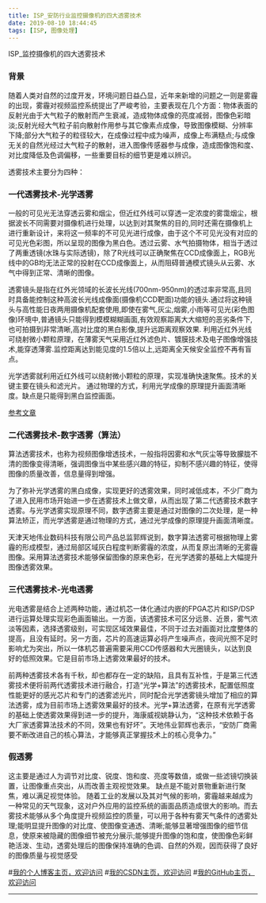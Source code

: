 ```yaml
---
title: ISP_安防行业监控摄像机的四大透雾技术
date: 2019-08-10 18:44:45
tags: [ISP, 图像处理]
---
```

ISP_监控摄像机的四大透雾技术
<!--more-->

### 背景

随着人类对自然的过度开发，环境问题日益凸显，近年来新增的问题之一则是雾霾的出现，雾霾对视频监控系统提出了严峻考验，主要表现在几个方面：物体表面的反射光由于大气粒子的散射而产生衰减，造成物体成像的亮度减弱，图像色彩暗淡;反射光经大气粒子前向散射作用参与其它像素点成像，导致图像模糊、分辨率下降;部分大气粒子的粒径较大，在成像过程中成为噪声，成像上布满糙点;与成像无关的自然光经过大气粒子的散射，进入图像传感器参与成像，造成图像饱和度、对比度降低及色调偏移，一些重要目标的细节更是难以辨识。

透雾技术主要分为四种：

### 一代透雾技术-光学透雾
一般的可见光无法穿透云雾和烟尘，但近红外线可以穿透一定浓度的雾霭烟尘，根据波长不同需要对摄像机进行处理，以达到对其聚焦的目的,同时还需在摄像机上进行重新设计，来将这一频率的不可见光进行成像，由于这个不可见光没有对应的可见光色彩图，所以呈现的图像为黑白色。透过云雾、水气拍摄物体，相当于透过了两重透镜(水珠与实际透镜)，除了R光线可以正确聚焦在CCD成像面上，RGB光线中的GB均无法正常的投射在CCD成像面上，从而阻碍普通模式镜头从云雾、水气中得到正常、清晰的图像。

透雾镜头是指在红外光领域的长波长光线(700nm-950nm)的透过率非常高,且同时具备能控制这种高波长光线成像面(摄像机CCD靶面)功能的镜头.通过将这种镜头与高性能日夜两用摄像机配套使用,即使在雾气,灰尘,烟雾,小雨等可见光(彩色图像)环境中,普通镜头只能得到模模糊糊画面,有效观察距离大大缩短的恶劣条件下,也可拍摄到非常清晰,高对比度的黑白影像,提升远距离观察效果.
利用近红外光线可绕射微小颗粒原理，在薄雾天气采用近红外滤色片、镀膜技术及电子图像增强技术,能穿透薄雾.监控距离达到能见度的1.5倍以上,远距离全天候安全监控不再有盲点。

光学透雾就利用近红外线可以绕射微小颗粒的原理，实现准确快速聚焦。技术的关键主要在镜头和滤光片。 通过物理的方式，利用光学成像的原理提升画面清晰度。缺点是只能得到黑白监控画面。

[参考文章](http://www.tpy888.cn/news/201301/21/71377_2.html)

### 二代透雾技术-数字透雾（算法）
算法透雾技术，也称为视频图像增透技术，一般指将因雾和水气灰尘等导致朦胧不清的图像变得清晰，强调图像当中某些感兴趣的特征，抑制不感兴趣的特征，使得图像的质量改善，信息量得到增强。

为了弥补光学透雾的黑白成像，实现更好的透雾效果，同时减低成本，不少厂商为了进入民用市场开始进一步在透雾技术上做文章，从而出现了第二代透雾技术数字透雾。与光学透雾实现原理不同，数字透雾主要是通过对图像的二次处理，是一种算法矫正，而光学透雾是通过物理的方式，通过光学成像的原理提升画面清晰度。

天津天地伟业数码科技有限公司产品总监郭辉说到，数字算法透雾可根据物理上雾霾的形成模型，通过局部区域灰白程度判断雾霾的浓度，从而复原出清晰的无雾霾图像。采用算法透雾技术能够保留图像的原来色彩，在光学透雾的基础上大幅提升图像透雾效果。

### 三代透雾技术-光电透雾
光电透雾是结合上述两种功能，通过机芯一体化通过内嵌的FPGA芯片和ISP/DSP进行运算处理实现彩色画面输出。一方面，该透雾技术可区分远景、近景，雾气浓淡等因素，选择透雾级别，可实现区域效果最佳，不同于过去对画面对比度整体的提高，且没有延时。另一方面，芯片的高速运算必将产生噪声点，夜间光照不足时影响尤为突出，所以一体机芯普遍需要采用CCD传感器和大光圈镜头，以达到良好的低照效果。它是目前市场上透雾效果最好的技术。

前两种透雾技术各有千秋，却也都存在一定的缺陷，且具有互补性，于是第三代透雾技术便将前两代透雾技术进行融合，打造“光学+算法”的透雾技术，配置低照度性能更好的感光芯片和专门的透雾滤光片，同时配合光学透雾镜头增加了相应的算法透雾，成为目前市场上透雾效果最好的技术。光学+算法透雾，在原有光学透雾的基础上使透雾效果得到进一步的提升，海康威视姚静认为，“这种技术依赖于各大厂家透雾算法技术的不同，效果也有好坏”。天地伟业郭辉也表示，“安防厂商需要不断改进自己的核心算法，才能够真正掌握技术上的核心竞争力。”

### 假透雾
这主要是通过人为调节对比度、锐度、饱和度、亮度等数值，或做一些滤镜切换装置，让图像重点突出，从而改善主观视觉效果。 缺点是不能对景物重新进行聚焦，难以满足视觉体验。
随着工业的发展以及其对气候的影响，雾霾越来越成为一种常见的天气现象，这对户外应用的监控系统的画面品质造成很大的影响。而去雾技术能够从多个角度提升视频监控的质量，可以用于各种有雾天气条件的透雾处理;能明显提升图像的对比度、使图像变通透、清晰;能够显著增强图像的细节信息，使原来被隐藏的图像细节被充分展示;能够提升图像的饱和度，使图像色彩鲜艳活泼、生动，透雾处理后的图像保持准确的色调、自然的外观，因而获得了良好的图像质量与视觉感受

#[我的个人博客主页，欢迎访问](http://www.aomanhao.top/)
#[我的CSDN主页，欢迎访问](https://blog.csdn.net/Aoman_Hao)
#[我的GitHub主页，欢迎访问](https://github.com/AomanHao)

---

